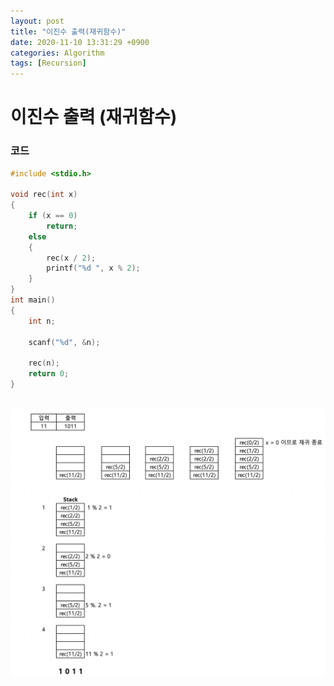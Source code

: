 ```yaml
---
layout: post
title: "이진수 출력(재귀함수)"
date: 2020-11-10 13:31:29 +0900
categories: Algorithm
tags: [Recursion]
---
```


# 이진수 출력 (재귀함수)

### 코드

```c
#include <stdio.h>

void rec(int x)
{
    if (x == 0)
        return;
    else
    {
        rec(x / 2);
        printf("%d ", x % 2);
    }
}
int main()
{
    int n;

    scanf("%d", &n);

    rec(n);
    return 0;
}
```

<br/>
<img src="/assets/images/57.png" style="zoom:53%;"  />
<br/>
